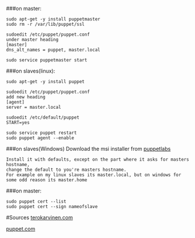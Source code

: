 ###on master:
```
sudo apt-get -y install puppetmaster
sudo rm -r /var/lib/puppet/ssl

sudoedit /etc/puppet/puppet.conf
under master heading
[master]
dns_alt_names = puppet, master.local

sudo service puppetmaster start 
```
###on slaves(linux):
```
sudo apt-get -y install puppet

sudoedit /etc/puppet/puppet.conf
add new heading
[agent]
server = master.local

sudoedit /etc/default/puppet
START=yes

sudo service puppet restart
sudo puppet agent --enable
```
###on slaves(Windows)
Download the msi installer from [puppetlabs](https://downloads.puppetlabs.com/windows/?_ga=1.45444260.1484390264.1463402252)
```
Install it with defaults, except on the part where it asks for masters hostname,
change the default to you're masters hostname.
For example on my linux slaves its master.local, but on windows for some odd reason its master.home
```
###on master:
```
sudo puppet cert --list
sudo puppet cert --sign nameofslave
```

#Sources
[terokarvinen.com](http://terokarvinen.com/2012/puppetmaster-on-ubuntu-12-04)
  
[puppet.com](https://docs.puppet.com/pe/latest/install_windows.html)
